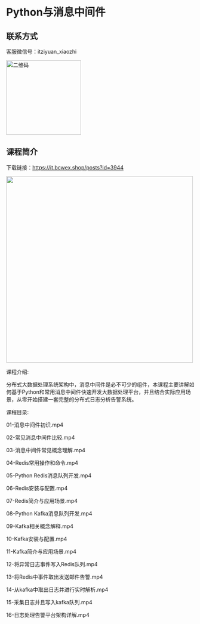 # Python与消息中间件

## 联系方式

客服微信号：itziyuan_xiaozhi

<img src="https://ziyuanyun.oss-cn-guangzhou.aliyuncs.com/common/20240614073449/666b82192834a.jpg" width="200" height="200" alt="二维码">

## 课程简介

下载链接：https://it.bcwex.shop/posts?id=3944

<img src="https://ziyuanyun.oss-cn-guangzhou.aliyuncs.com/yun/20240515185424/66449460ddc1f.jpg" width="500" alt="">

  课程介绍:

 分布式大数据处理系统架构中，消息中间件是必不可少的组件，本课程主要讲解如何基于Python和常用消息中间件快速开发大数据处理平台，并且结合实际应用场景，从零开始搭建一套完整的分布式日志分析告警系统。

 课程目录:

 01-消息中间件初识.mp4

 02-常见消息中间件比较.mp4

 03-消息中间件常见概念理解.mp4

 04-Redis常用操作和命令.mp4

 05-Python Redis消息队列开发.mp4

 06-Redis安装与配置.mp4

 07-Redis简介与应用场景.mp4

 08-Python Kafka消息队列开发.mp4

 09-Kafka相关概念解释.mp4

 10-Kafka安装与配置.mp4

 11-Kafka简介与应用场景.mp4

 12-将异常日志事件写入Redis队列.mp4

 13-将Redis中事件取出发送邮件告警.mp4

 14-从kafka中取出日志并进行实时解析.mp4

 15-采集日志并且写入kafka队列.mp4

 16-日志处理告警平台架构详解.mp4

  